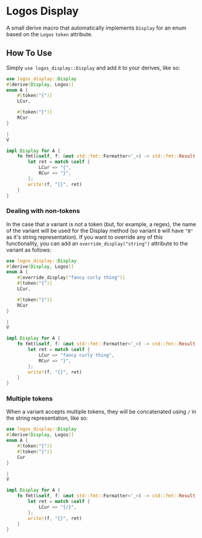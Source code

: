 # Logos Display
A small derive macro that automatically implements `Display` for an enum based on the `Logos` `token` attribute.

## How To Use
Simply `use logos_display::Display` and add it to your derives, like so:

```rust
use logos_display::Display
#[derive(Display, Logos)]
enum A {
	#[token("{")]
	LCur,

	#[token("}")]
	RCur
}

|
V

impl Display for A {
	fn fmt(&self, f: &mut std::fmt::Formatter<'_>) -> std::fmt::Result {
        let ret = match &self {
            LCur => "{",
            RCur => "}",
        };
        write!(f, "{}", ret)
    }
}
```

### Dealing with non-tokens
In the case that a variant is not a token (but, for example, a regex), the name of the variant will be used for the Display method (so variant `B` will have `"B"` as it's string representation). If you want to override any of this functionality, you can add an `override_display("string")` attribute to the variant as follows:

```rust
use logos_display::Display
#[derive(Display, Logos)]
enum A {
	#[override_display("fancy curly thing")]
	#[token("{")]
	LCur,

	#[token("}")]
	RCur
}

|
V

impl Display for A {
	fn fmt(&self, f: &mut std::fmt::Formatter<'_>) -> std::fmt::Result {
        let ret = match &self {
            LCur => "fancy curly thing",
            RCur => "}",
        };
        write!(f, "{}", ret)
    }
}
```

### Multiple tokens
When a variant accepts multiple tokens, they will be concatenated using `/` in the string representation, like so:

```rust
use logos_display::Display
#[derive(Display, Logos)]
enum A {
	#[token("{")]
	#[token("}")]
	Cur
}

|
V

impl Display for A {
	fn fmt(&self, f: &mut std::fmt::Formatter<'_>) -> std::fmt::Result {
        let ret = match &self {
            LCur => "{/}",
        };
        write!(f, "{}", ret)
    }
}
```